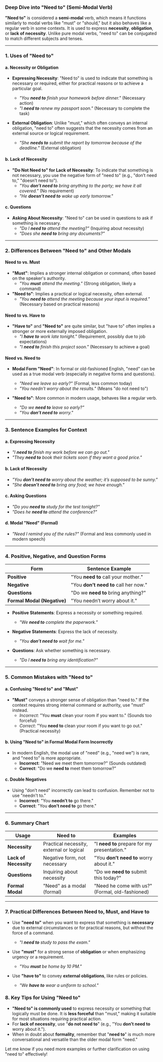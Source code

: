 ### **Deep Dive into "Need to" (Semi-Modal Verb)**

**"Need to"** is considered a **semi-modal** verb, which means it functions similarly to modal verbs like "must" or "should," but it also behaves like a regular verb in some contexts. It is used to express **necessity**, **obligation**, or **lack of necessity**. Unlike pure modal verbs, "need to" can be conjugated to match different subjects and tenses.

---

### **1. Uses of "Need to"**

#### **a. Necessity or Obligation**

- **Expressing Necessity**: "Need to" is used to indicate that something is necessary or required, either for practical reasons or to achieve a particular goal.
    
    - _"You **need to** finish your homework before dinner."_ (Necessary action)
    - _"I **need to** renew my passport soon."_ (Necessary to complete the task)
- **External Obligation**: Unlike "must," which often conveys an internal obligation, "need to" often suggests that the necessity comes from an external source or logical requirement.
    
    - _"She **needs to** submit the report by tomorrow because of the deadline."_ (External obligation)

#### **b. Lack of Necessity**

- **"Do Not Need to" for Lack of Necessity**: To indicate that something is not necessary, you use the negative form of "need to" (e.g., "don’t need to," "doesn’t need to").
    - _"You **don’t need to** bring anything to the party; we have it all covered."_ (No requirement)
    - _"He **doesn’t need to** wake up early tomorrow."_

#### **c. Questions**

- **Asking About Necessity**: "Need to" can be used in questions to ask if something is necessary.
    - _"Do I **need to** attend the meeting?"_ (Inquiring about necessity)
    - _"Does she **need to** bring any documents?"_

---

### **2. Differences Between "Need to" and Other Modals**

#### **Need to vs. Must**

- **"Must"**: Implies a stronger internal obligation or command, often based on the speaker's authority.
    - _"You **must** attend the meeting."_ (Strong obligation, likely a command)
- **"Need to"**: Implies a practical or logical necessity, often external.
    - _"You **need to** attend the meeting because your input is required."_ (Necessary based on practical reasons)

#### **Need to vs. Have to**

- **"Have to"** and **"Need to"** are quite similar, but "have to" often implies a stronger or more externally imposed obligation.
    - _"I **have to** work late tonight."_ (Requirement, possibly due to job expectations)
    - _"I **need to** finish this project soon."_ (Necessary to achieve a goal)

#### **Need vs. Need to**

- **Modal Form "Need"**: In formal or old-fashioned English, "need" can be used as a true modal verb (especially in negative forms and questions).
    
    - _"Need we leave so early?"_ (Formal, less common today)
    - _"You needn’t worry about the results."_ (Means "do not need to")
- **"Need to"**: More common in modern usage, behaves like a regular verb.
    
    - _"Do we **need to** leave so early?"_
    - _"You **don’t need to** worry."_

---

### **3. Sentence Examples for Context**

#### **a. Expressing Necessity**

- _"I **need to** finish my work before we can go out."_
- _"They **need to** book their tickets soon if they want a good price."_

#### **b. Lack of Necessity**

- _"You **don’t need to** worry about the weather; it’s supposed to be sunny."_
- _"She **doesn’t need to** bring any food; we have enough."_

#### **c. Asking Questions**

- _"Do you **need to** study for the test tonight?"_
- _"Does he **need to** attend the conference?"_

#### **d. Modal "Need" (Formal)**

- _"Need I remind you of the rules?"_ (Formal and less commonly used in modern speech)

---

### **4. Positive, Negative, and Question Forms**

|**Form**|**Sentence Example**|
|---|---|
|**Positive**|"You **need to** call your mother."|
|**Negative**|"You **don’t need to** call her now."|
|**Questions**|"Do we **need to** bring anything?"|
|**Formal Modal (Negative)**|"You needn’t worry about it."|

- **Positive Statements**: Express a necessity or something required.
    
    - _"We **need to** complete the paperwork."_
- **Negative Statements**: Express the lack of necessity.
    
    - _"You **don’t need to** wait for me."_
- **Questions**: Ask whether something is necessary.
    
    - _"Do I **need to** bring any identification?"_

---

### **5. Common Mistakes with "Need to"**

#### **a. Confusing "Need to" and "Must"**

- **"Must"** conveys a stronger sense of obligation than "need to." If the context requires strong internal command or authority, use "must" instead.
    - _Incorrect_: "You **must** clean your room if you want to." (Sounds too forceful)
    - _Correct_: "You **need to** clean your room if you want to go out." (Practical necessity)

#### **b. Using "Need to" in Formal Modal Form Incorrectly**

- In modern English, the modal use of "need" (e.g., "need we") is rare, and "need to" is more appropriate.
    - **Incorrect**: "Need we meet them tomorrow?" (Sounds outdated)
    - **Correct**: "Do we **need to** meet them tomorrow?"

#### **c. Double Negatives**

- Using "don’t need" incorrectly can lead to confusion. Remember not to use "needn't to."
    - **Incorrect**: "You **needn’t to** go there."
    - **Correct**: "You **don’t need to** go there."

---

### **6. Summary Chart**

|**Usage**|**Need to**|**Examples**|
|---|---|---|
|**Necessity**|Practical necessity, external or logical|"I **need to** prepare for my presentation."|
|**Lack of Necessity**|Negative form, not necessary|"You **don’t need to** worry about it."|
|**Questions**|Inquiring about necessity|"Do we **need to** submit this today?"|
|**Formal Modal**|"Need" as a modal (formal)|"Need he come with us?" (Formal, old-fashioned)|

---

### **7. Practical Differences Between Need to, Must, and Have to**

- Use **"need to"** when you want to express that something is **necessary** due to external circumstances or for practical reasons, but without the force of a command.
    
    - _"I **need to** study to pass the exam."_
- Use **"must"** for a strong sense of **obligation** or when emphasizing urgency or a requirement.
    
    - _"You **must** be home by 10 PM."_
- Use **"have to"** to convey **external obligations**, like rules or policies.
    
    - _"We **have to** wear a uniform to school."_

### **8. Key Tips for Using "Need to"**

- **"Need to" is commonly used** to express necessity or something that logically must be done. It is **less forceful** than "must," making it suitable for most situations requiring practical action.
- For **lack of necessity**, use "**do not need to**" (e.g., "You **don’t need to** worry about it.").
- When in doubt about **formality**, remember that "**need to**" is much more conversational and versatile than the older modal form "need."

Let me know if you need more examples or further clarification on using "need to" effectively!